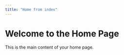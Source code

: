 ```yaml
---
title: "Home from index"
---
```

# Welcome to the Home Page
This is the main content of your home page.
